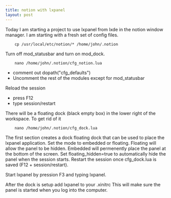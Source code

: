 ```yaml
---
title: notion with lxpanel
layout: post
---
```

Today I am starting a project to use lxpanel from lxde in the notion window manager. I am starting with 
a fresh set of config files.

        cp /usr/local/etc/notion/* /home/john/.notion

Turn off mod_statusbar and turn on mod_dock.

        nano /home/john/.notion/cfg_notion.lua

* comment out dopath("cfg_defaults")
* Uncomment the rest of the modules except for mod_statusbar

Reload the session

* press F12
* type session/restart

There will be a floating dock (black empty box) in the lower right of the workspace. To get rid of it

        nano /home/john/.notion/cfg_dock.lua


The first section creates a dock floating dock that can be used to place the lxpanel application. Set the mode to embedded or floating. Floating will allow the panel to be hidden. Embedded will permenently place the panel at the bottom of the screen. Set floating_hidden=true to automatically hide the panel when the session starts. Restart the session once cfg_dock.lua is saved (F12 + session/restart).

Start lxpanel by pression F3 and typing lxpanel.

After the dock is setup add lxpanel to your .xinitrc This will make sure the panel is started when you log into the computer.

